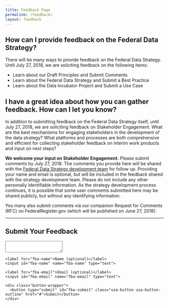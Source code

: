 ```yaml
---
title: Feedback Page
permalink: /feedback/
layout: feedback
---
```


## How can I provide feedback on the Federal Data Strategy?

There will be many ways to provide feedback on the Federal Data Strategy. Until July 27, 2018, we are soliciting feedback on the following items:

* Learn about our Draft Principles and Submit Comments
* Learn about the Federal Data Strategy and Submit a Best Practice
* Learn about the Data Incubator Project and Submit a Use Case

## I have a great idea about how you can gather feedback. How can I let you know?

In addition to submitting feedback on the Federal Data Strategy itself, until July 27, 2018, we are soliciting feedback on Stakeholder Engagement. What are the best mechanisms for engaging stakeholders in the development of the data strategy? What platforms and processes are both comprehensive and efficient for collecting stakeholder feedback on interim work products and input on next steps? 

**We welcome your input on Stakeholder Engagement.** Please submit comments by July 27, 2018. The comments you provide here will be shared with the [Federal Data Strategy development team](https://www.performance.gov/CAP/CAP_goal_2.html) for follow up. Providing your name and email is optional, but will be included in the feedback shared with the strategy development team. Please do not include any other personally identifiable information. As the strategy development process continues, it is possible that some user comments submitted here may be shared publicly, but without any identifying information.

You many also submit comments via our companion Request for Comments (RFC) on FederalRegister.gov (which will be published on June 27, 2018).

<hr>

## Submit Your Feedback

<div id="feedback-form1">
  <form id="data-strategy-feedback">
    <label for="fba-text-long"></label><textarea id="fba-text-long" name="fba-text-long" class="textarea"></textarea>

    <label for="fba-name">Name (optional)</label>
    <input id="fba-name" name="fba-name" type="text">

    <label for="fba-email">Email (optional)</label>
    <input id="fba-email" name="fba-email" type="text">

    <div class="button-wrapper">
      <button type="submit" id="fba-submit" class="usa-button usa-button-outline" href="#">Submit</button>
    </div>
  </form>
</div>
